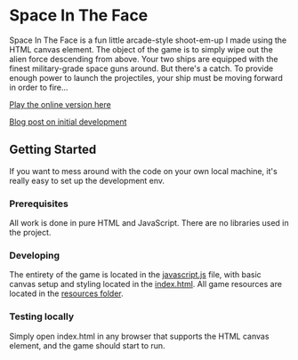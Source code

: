 # Space In The Face 
Space In The Face is a fun little arcade-style shoot-em-up I made using the HTML canvas element. The object of the game is to simply wipe out the alien force descending from above. Your two ships are equipped with the finest military-grade space guns around. But there's a catch. To provide enough power to launch the projectiles, your ship must be moving forward in order to fire... 
 
[Play the online version here](https://tedjohnsonjs.github.io/Space-In-The-Face/) 
 
[Blog post on initial development](https://tedjohnsondevblog.blogspot.ie/2018/02/space-in-face.html) 
 
## Getting Started 
 
If you want to mess around with the code on your own local machine, it's really easy to set up the development env. 
 
### Prerequisites 
 
All work is done in pure HTML and JavaScript. There are no libraries used in the project. 
 
### Developing 
 
The entirety of the game is located in the [javascript.js](javascript.js) file, with basic canvas setup and styling located in the [index.html](index.html). All game resources are located in the [resources folder](resources). 
 
### Testing locally 
 
Simply open index.html in any browser that supports the HTML canvas element, and the game should start to run.
